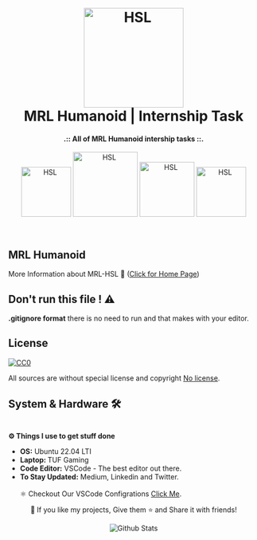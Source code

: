 
<h1 align="center">
  <br>
  <a href="https://github.com/Awrsha/MRL-Humanoid-First-Tasks"><img src="https://s6.uupload.ir/files/hsl_0dhk.png" alt="HSL" width="200"></a>
  <br>
  MRL Humanoid   | Internship Task
  <br>
</h1>

<b><h4 align="center">.:: All of MRL Humanoid intership tasks ::.</h4></b>

<p align="center">
<a href="https://github.com/Awrsha/MRL-Humanoid-First-Tasks"><img src="https://img.shields.io/badge/Version-1.2.1-brightgreen" alt="HSL" width="100"></a>
<a href="https://github.com/Awrsha/MRL-Humanoid-First-Tasks"><img src="https://img.shields.io/badge/Platform-linux--64-blue" alt="HSL" width="130"></a>
<a href="https://github.com/Awrsha/MRL-Humanoid-First-Tasks/blob/main/LICENSE.md"><img src="https://img.shields.io/badge/LICENSE-GNU-red" alt="HSL" width="110"></a>
<a href="https://github.com/Awrsha/MRL-Humanoid-First-Tasks/network/members"><img src="https://img.shields.io/badge/Developers-1-lightgrey" alt="HSL" width="100"></a>
</p>
<br />

## MRL Humanoid
More Information about MRL-HSL 🔗 ([Click for Home Page](https://sites.google.com/view/mrl-hsl))

## Don't run this file ! ⚠️

**.gitignore format**  there is no need to run and that makes with your editor.

## License 
[![CC0](https://licensebuttons.net/p/zero/1.0/88x31.png)](https://licenses.com)

All  sources are without special license and copyright [No license]().

##  System & Hardware 🛠
<br>
  <summary><b>⚙️ Things I use to get stuff done</b></summary>
  	<ul>
  	    <li><b>OS:</b> Ubuntu 22.04 LTI</li>
	    <li><b>Laptop: </b>TUF Gaming</li>
	    <li><b>Code Editor:</b> VSCode - The best editor out there.</li>
	    <li><b>To Stay Updated:</b> Medium, Linkedin and Twitter.</li>
	    <br />
	⚛️ Checkout Our VSCode Configrations <a href="">Click Me</a>.
	</ul>	
<p align="center">💙 If you like my projects, Give them ⭐ and Share it with friends!</p>
</p>

<p align="center">
<img src="https://raw.githubusercontent.com/mayhemantt/mayhemantt/Update/svg/Bottom.svg" alt="Github Stats" />
</p>
